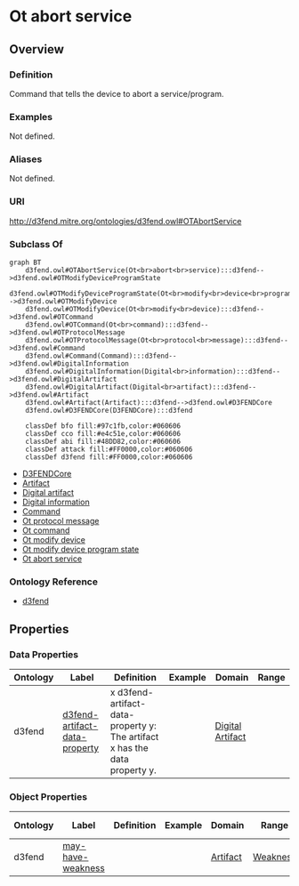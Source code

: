 # Ot abort service

## Overview

### Definition
Command that tells the device to abort a service/program.

### Examples
Not defined.

### Aliases
Not defined.

### URI
http://d3fend.mitre.org/ontologies/d3fend.owl#OTAbortService

### Subclass Of
```mermaid
graph BT
    d3fend.owl#OTAbortService(Ot<br>abort<br>service):::d3fend-->d3fend.owl#OTModifyDeviceProgramState
    d3fend.owl#OTModifyDeviceProgramState(Ot<br>modify<br>device<br>program<br>state):::d3fend-->d3fend.owl#OTModifyDevice
    d3fend.owl#OTModifyDevice(Ot<br>modify<br>device):::d3fend-->d3fend.owl#OTCommand
    d3fend.owl#OTCommand(Ot<br>command):::d3fend-->d3fend.owl#OTProtocolMessage
    d3fend.owl#OTProtocolMessage(Ot<br>protocol<br>message):::d3fend-->d3fend.owl#Command
    d3fend.owl#Command(Command):::d3fend-->d3fend.owl#DigitalInformation
    d3fend.owl#DigitalInformation(Digital<br>information):::d3fend-->d3fend.owl#DigitalArtifact
    d3fend.owl#DigitalArtifact(Digital<br>artifact):::d3fend-->d3fend.owl#Artifact
    d3fend.owl#Artifact(Artifact):::d3fend-->d3fend.owl#D3FENDCore
    d3fend.owl#D3FENDCore(D3FENDCore):::d3fend
    
    classDef bfo fill:#97c1fb,color:#060606
    classDef cco fill:#e4c51e,color:#060606
    classDef abi fill:#48DD82,color:#060606
    classDef attack fill:#FF0000,color:#060606
    classDef d3fend fill:#FF0000,color:#060606
```

- [D3FENDCore](/docs/ontology/reference/model/D3FENDCore/D3FENDCore.md)
- [Artifact](/docs/ontology/reference/model/D3FENDCore/Artifact/Artifact.md)
- [Digital artifact](/docs/ontology/reference/model/D3FENDCore/Artifact/Digital%20artifact/Digital%20artifact.md)
- [Digital information](/docs/ontology/reference/model/D3FENDCore/Artifact/Digital%20artifact/Digital%20information/Digital%20information.md)
- [Command](/docs/ontology/reference/model/D3FENDCore/Artifact/Digital%20artifact/Digital%20information/Command/Command.md)
- [Ot protocol message](/docs/ontology/reference/model/D3FENDCore/Artifact/Digital%20artifact/Digital%20information/Command/Ot%20protocol%20message/Ot%20protocol%20message.md)
- [Ot command](/docs/ontology/reference/model/D3FENDCore/Artifact/Digital%20artifact/Digital%20information/Command/Ot%20protocol%20message/Ot%20command/Ot%20command.md)
- [Ot modify device](/docs/ontology/reference/model/D3FENDCore/Artifact/Digital%20artifact/Digital%20information/Command/Ot%20protocol%20message/Ot%20command/Ot%20modify%20device/Ot%20modify%20device.md)
- [Ot modify device program state](/docs/ontology/reference/model/D3FENDCore/Artifact/Digital%20artifact/Digital%20information/Command/Ot%20protocol%20message/Ot%20command/Ot%20modify%20device/Ot%20modify%20device%20program%20state/Ot%20modify%20device%20program%20state.md)
- [Ot abort service](/docs/ontology/reference/model/D3FENDCore/Artifact/Digital%20artifact/Digital%20information/Command/Ot%20protocol%20message/Ot%20command/Ot%20modify%20device/Ot%20modify%20device%20program%20state/Ot%20abort%20service/Ot%20abort%20service.md)


### Ontology Reference
- [d3fend](http://d3fend.mitre.org/ontologies/d3fend.owl#)

## Properties
### Data Properties
| Ontology | Label | Definition | Example | Domain | Range |
|----------|-------|------------|---------|--------|-------|
| d3fend | [d3fend-artifact-data-property](http://d3fend.mitre.org/ontologies/d3fend.owl#d3fend-artifact-data-property) | x d3fend-artifact-data-property y: The artifact x has the data property y. |  | [Digital Artifact](/docs/ontology/reference/model/D3FENDCore/Artifact/Digital%20artifact/Digital%20artifact.md) | []() |

### Object Properties
| Ontology | Label | Definition | Example | Domain | Range | Inverse Of |
|----------|-------|------------|---------|--------|-------|------------|
| d3fend | [may-have-weakness](http://d3fend.mitre.org/ontologies/d3fend.owl#may-have-weakness) |  |  | [Artifact](/docs/ontology/reference/model/D3FENDCore/Artifact/Artifact.md) | [Weakness](/docs/ontology/reference/model/D3FENDCore/Weakness/Weakness.md) | []() |


